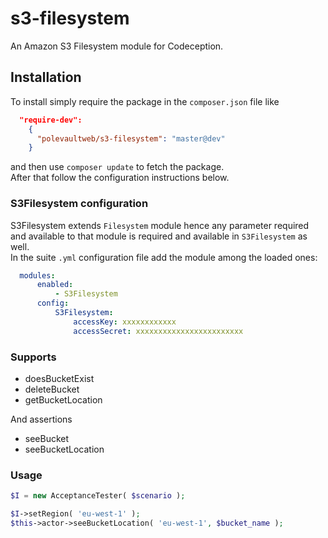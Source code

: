 s3-filesystem
==========

An Amazon S3 Filesystem module for Codeception.

## Installation
To install simply require the package in the `composer.json` file like

```json
  "require-dev":
    {
      "polevaultweb/s3-filesystem": "master@dev"
    }
```
    
and then use `composer update` to fetch the package.  
After that  follow the configuration instructions below.

### S3Filesystem configuration
S3Filesystem extends `Filesystem` module hence any parameter required and available to that module is required and available in `S3Filesystem` as well.  
In the suite `.yml` configuration file add the module among the loaded ones:

```yml
  modules:
      enabled:
          - S3Filesystem
      config:
          S3Filesystem:
              accessKey: xxxxxxxxxxxx
              accessSecret: xxxxxxxxxxxxxxxxxxxxxxxx
``` 

### Supports

* doesBucketExist
* deleteBucket
* getBucketLocation

And assertions

* seeBucket
* seeBucketLocation

### Usage

```php
$I = new AcceptanceTester( $scenario );

$I->setRegion( 'eu-west-1' );
$this->actor->seeBucketLocation( 'eu-west-1', $bucket_name );
```

